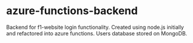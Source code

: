 # azure-functions-backend
Backend for f1-website login functionality. Created using node.js initially and refactored into azure functions. Users database stored on MongoDB.